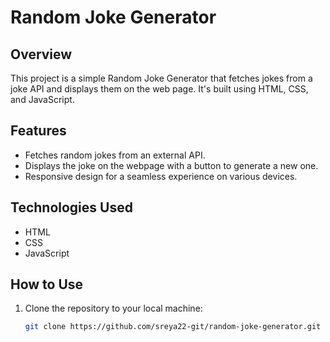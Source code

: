 # Random Joke Generator

## Overview
This project is a simple Random Joke Generator that fetches jokes from a joke API and displays them on the web page. It's built using HTML, CSS, and JavaScript.

## Features
- Fetches random jokes from an external API.
- Displays the joke on the webpage with a button to generate a new one.
- Responsive design for a seamless experience on various devices.

## Technologies Used
- HTML
- CSS
- JavaScript

## How to Use
1. Clone the repository to your local machine:

   ```bash
   git clone https://github.com/sreya22-git/random-joke-generator.git
```
